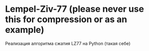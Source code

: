 # Lempel-Ziv-77 (please never use this for compression or as an example)
Реализация алгоритма сжатия LZ77  на Python (такая себе)
